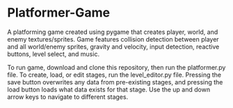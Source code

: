 # Platformer-Game
 A platforming game created using pygame that creates player, world, and enemy textures/sprites. Game features collision detection between player and all world/enemy sprites, gravity and velocity, input detection, reactive buttons, level select, and music.

To run game, download and clone this repository, then run the platformer.py file. To create, load, or edit stages, run the level_editor.py file. Pressing the save button overwrites any data from pre-existing stages, and pressing the load button loads what data exists for that stage. Use the up and down arrow keys to navigate to different stages.
